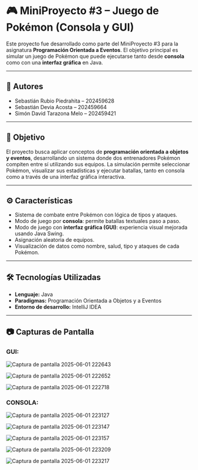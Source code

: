 # 🎮 MiniProyecto #3 – Juego de Pokémon (Consola y GUI)

Este proyecto fue desarrollado como parte del MiniProyecto #3 para la asignatura **Programación Orientada a Eventos**. El objetivo principal es simular un juego de Pokémon que puede ejecutarse tanto desde **consola** como con una **interfaz gráfica** en Java.

---

## 👥 Autores

- Sebastián Rubio Piedrahita – 202459628  
- Sebastián Devia Acosta – 202459664  
- Simón David Tarazona Melo – 202459421

---

## 🧠 Objetivo

El proyecto busca aplicar conceptos de **programación orientada a objetos y eventos**, desarrollando un sistema donde dos entrenadores Pokémon compiten entre sí utilizando sus equipos. La simulación permite seleccionar Pokémon, visualizar sus estadísticas y ejecutar batallas, tanto en consola como a través de una interfaz gráfica interactiva.

---

## ⚙️ Características

- Sistema de combate entre Pokémon con lógica de tipos y ataques.
- Modo de juego por **consola**: permite batallas textuales paso a paso.
- Modo de juego con **interfaz gráfica (GUI)**: experiencia visual mejorada usando Java Swing.
- Asignación aleatoria de equipos.
- Visualización de datos como nombre, salud, tipo y ataques de cada Pokémon.

---

## 🛠️ Tecnologías Utilizadas

- **Lenguaje:** Java  
- **Paradigmas:** Programación Orientada a Objetos y a Eventos  
- **Entorno de desarrollo:** IntelliJ IDEA 

---

## 📷 Capturas de Pantalla

### **GUI:**

![Captura de pantalla 2025-06-01 222643](https://github.com/user-attachments/assets/c2123ad1-6628-415c-b412-769f84ed4a3d)

![Captura de pantalla 2025-06-01 222652](https://github.com/user-attachments/assets/7fea2031-35f9-4c9f-b7ca-3a51035885f0)

![Captura de pantalla 2025-06-01 222718](https://github.com/user-attachments/assets/33438d1e-7867-4c14-a391-269c0dfa233e)

### **CONSOLA:**

![Captura de pantalla 2025-06-01 223127](https://github.com/user-attachments/assets/a5696790-e095-49a3-b7d4-35178c3135b0)

![Captura de pantalla 2025-06-01 223147](https://github.com/user-attachments/assets/ca2f7630-17ea-4427-9a4a-6727a0a9c1e8)

![Captura de pantalla 2025-06-01 223157](https://github.com/user-attachments/assets/efa0c045-bdca-42c8-a9b1-895ab5352647)

![Captura de pantalla 2025-06-01 223209](https://github.com/user-attachments/assets/686bee18-3ea8-4c2f-b60f-d1a3067dd308)

![Captura de pantalla 2025-06-01 223217](https://github.com/user-attachments/assets/9af590a5-ec08-471d-a102-2129bc68ac02)



